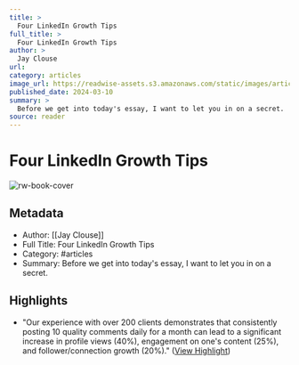 ```yaml
---
title: >
  Four LinkedIn Growth Tips
full_title: >
  Four LinkedIn Growth Tips
author: >
  Jay Clouse
url: 
category: articles
image_url: https://readwise-assets.s3.amazonaws.com/static/images/article0.00998d930354.png
published_date: 2024-03-10
summary: >
  Before we get into today's essay, I want to let you in on a secret.
source: reader
---
```

# Four LinkedIn Growth Tips

![rw-book-cover](https://readwise-assets.s3.amazonaws.com/static/images/article0.00998d930354.png)

## Metadata
- Author: [[Jay Clouse]]
- Full Title: Four LinkedIn Growth Tips
- Category: #articles
- Summary: Before we get into today's essay, I want to let you in on a secret.

## Highlights
- "Our experience with over 200 clients demonstrates that consistently posting 10 quality comments daily for a month can lead to a significant increase in profile views (40%), engagement on one's content (25%), and follower/connection growth (20%)." ([View Highlight](https://read.readwise.io/read/01hrs02ct62fd5w9ycj51m23nk))


